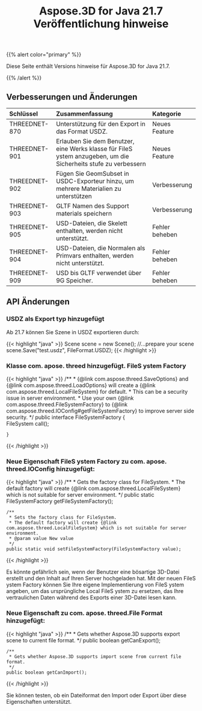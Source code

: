 ﻿---
title: Aspose.3D for Java 21.7 Veröffentlichung hinweise
type: docs
weight: 6
url: /de/java/aspose-3d-for-java-21-7-release-notes/
---
{{% alert color="primary" %}}

Diese Seite enthält Versions hinweise für Aspose.3D for Java 21.7.

{{% /alert %}}
## **Verbesserungen und Änderungen**

|**Schlüssel**|**Zusammenfassung**|**Kategorie**|
|:- |:- |:- |
|THREEDNET-870 |Unterstützung für den Export in das Format USDZ.|Neues Feature|
|THREEDNET-901 |Erlauben Sie dem Benutzer, eine Werks klasse für FileS ystem anzugeben, um die Sicherheits stufe zu verbessern|Neues Feature|
|THREEDNET-902 |Fügen Sie GeomSubset in USDC-Exporteur hinzu, um mehrere Materialien zu unterstützen|Verbesserung|
|THREEDNET-903 |GLTF Namen des Support materials speichern|Verbesserung|
|THREEDNET-905 |USD-Dateien, die Skelett enthalten, werden nicht unterstützt.|Fehler beheben|
|THREEDNET-904 |USD-Dateien, die Normalen als Primvars enthalten, werden nicht unterstützt.|Fehler beheben|
|THREEDNET-909 |USD bis GLTF verwendet über 9G Speicher.|Fehler beheben|





## API Änderungen ##



### USDZ als Export typ hinzugefügt ###

Ab 21.7 können Sie Szene in USDZ exportieren durch:

{{< highlight "java" >}}
    Scene scene = new Scene();
    //...prepare your scene
    scene.Save("test.usdz", FileFormat.USDZ);
{{< /highlight >}}


### Klasse com. apose. threed hinzugefügt. FileS ystem Factory ###


{{< highlight "java" >}}
    /**
    * {@link com.aspose.threed.SaveOptions} and {@link com.aspose.threed.LoadOptions} will create a {@link com.aspose.threed.LocalFileSystem} for default.
    * This can be a security issue in server environment.
    * Use your own {@link com.aspose.threed.FileSystemFactory} to {@link com.aspose.threed.IOConfig#getFileSystemFactory} to improve server side security.
    */
    public interface FileSystemFactory
    {    
        FileSystem call();
        
    }
{{< /highlight >}}


### Neue Eigenschaft FileS ystem Factory zu com. apose. threed.IOConfig hinzugefügt:


{{< highlight "java" >}}
    /**
     * Gets the factory class for FileSystem.
     * The default factory will create {@link com.aspose.threed.LocalFileSystem} which is not suitable for server environment.
     */
    public static FileSystemFactory getFileSystemFactory();
    
    /**
     * Sets the factory class for FileSystem.
     * The default factory will create {@link com.aspose.threed.LocalFileSystem} which is not suitable for server environment.
     * @param value New value
     */
    public static void setFileSystemFactory(FileSystemFactory value);

{{< /highlight >}}



Es könnte gefährlich sein, wenn der Benutzer eine bösartige 3D-Datei erstellt und den Inhalt auf Ihren Server hochgeladen hat. Mit der neuen FileS ystem Factory können Sie Ihre eigene Implementierung von FileS ystem angeben, um das ursprüngliche Local FileS ystem zu ersetzen, das Ihre vertraulichen Daten während des Exports einer 3D-Datei lesen kann.







### Neue Eigenschaft zu com. apose. threed.File Format hinzugefügt:

{{< highlight "java" >}}
    /**
     * Gets whether Aspose.3D supports export scene to current file format.
     */
    public boolean getCanExport();
    
    /**
     * Gets whether Aspose.3D supports import scene from current file format.
     */
    public boolean getCanImport();

{{< /highlight >}}

Sie können testen, ob ein Dateiformat den Import oder Export über diese Eigenschaften unterstützt.